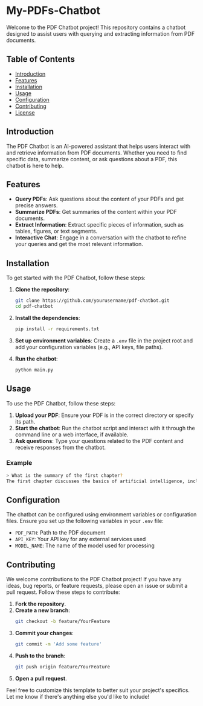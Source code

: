 # My-PDFs-Chatbot

Welcome to the PDF Chatbot project! This repository contains a chatbot designed to assist users with querying and extracting information from PDF documents.

## Table of Contents

- [Introduction](#introduction)
- [Features](#features)
- [Installation](#installation)
- [Usage](#usage)
- [Configuration](#configuration)
- [Contributing](#contributing)
- [License](#license)

## Introduction

The PDF Chatbot is an AI-powered assistant that helps users interact with and retrieve information from PDF documents. Whether you need to find specific data, summarize content, or ask questions about a PDF, this chatbot is here to help.

## Features

- **Query PDFs**: Ask questions about the content of your PDFs and get precise answers.
- **Summarize PDFs**: Get summaries of the content within your PDF documents.
- **Extract Information**: Extract specific pieces of information, such as tables, figures, or text segments.
- **Interactive Chat**: Engage in a conversation with the chatbot to refine your queries and get the most relevant information.

## Installation

To get started with the PDF Chatbot, follow these steps:

1. **Clone the repository**:
   ```sh
   git clone https://github.com/yourusername/pdf-chatbot.git
   cd pdf-chatbot
   ```

2. **Install the dependencies**:
   ```sh
   pip install -r requirements.txt
   ```

3. **Set up environment variables**:
   Create a `.env` file in the project root and add your configuration variables (e.g., API keys, file paths).

4. **Run the chatbot**:
   ```sh
   python main.py
   ```

## Usage

To use the PDF Chatbot, follow these steps:

1. **Upload your PDF**: Ensure your PDF is in the correct directory or specify its path.
2. **Start the chatbot**: Run the chatbot script and interact with it through the command line or a web interface, if available.
3. **Ask questions**: Type your questions related to the PDF content and receive responses from the chatbot.

### Example

```sh
> What is the summary of the first chapter?
The first chapter discusses the basics of artificial intelligence, including its history, key concepts, and applications.
```

## Configuration

The chatbot can be configured using environment variables or configuration files. Ensure you set up the following variables in your `.env` file:

- `PDF_PATH`: Path to the PDF document
- `API_KEY`: Your API key for any external services used
- `MODEL_NAME`: The name of the model used for processing

## Contributing

We welcome contributions to the PDF Chatbot project! If you have any ideas, bug reports, or feature requests, please open an issue or submit a pull request. Follow these steps to contribute:

1. **Fork the repository**.
2. **Create a new branch**:
   ```sh
   git checkout -b feature/YourFeature
   ```
3. **Commit your changes**:
   ```sh
   git commit -m 'Add some feature'
   ```
4. **Push to the branch**:
   ```sh
   git push origin feature/YourFeature
   ```
5. **Open a pull request**.


Feel free to customize this template to better suit your project's specifics. Let me know if there's anything else you'd like to include!

